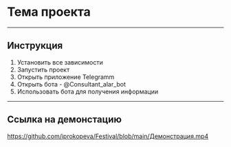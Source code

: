 # Тема проекта

<hr>

## Инструкция
1. Установить все зависимости
2. Запустить проект
3. Открыть приложение Telegramm 
4. Открыть бота - @Consultant_alar_bot
5. Использовать бота для получения информации

<hr>

## Ссылка на демонстацию
https://github.com/iprokopeva/Festival/blob/main/Демонстрация.mp4
